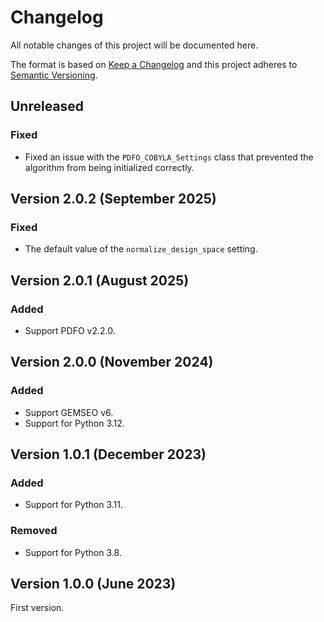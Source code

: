 <!--
Copyright 2021 IRT Saint Exupéry, https://www.irt-saintexupery.com

This work is licensed under the Creative Commons Attribution-ShareAlike 4.0
International License. To view a copy of this license, visit
http://creativecommons.org/licenses/by-sa/4.0/ or send a letter to Creative
Commons, PO Box 1866, Mountain View, CA 94042, USA.
-->

<!--
Changelog titles are:
- Added: for new features.
- Changed: for changes in existing functionality.
- Deprecated: for soon-to-be removed features.
- Removed: for now removed features.
- Fixed: for any bug fixes.
- Security: in case of vulnerabilities.
-->

# Changelog

All notable changes of this project will be documented here.

The format is based on
[Keep a Changelog](https://keepachangelog.com/en/1.0.0)
and this project adheres to
[Semantic Versioning](https://semver.org/spec/v2.0.0.html).

## Unreleased

### Fixed

- Fixed an issue with the `PDFO_COBYLA_Settings` class that prevented the algorithm from being initialized correctly.

## Version 2.0.2 (September 2025)

### Fixed

- The default value of the `normalize_design_space` setting.

## Version 2.0.1 (August 2025)

### Added

- Support PDFO v2.2.0.

## Version 2.0.0 (November 2024)

### Added

- Support GEMSEO v6.
- Support for Python 3.12.

## Version 1.0.1 (December 2023)

### Added

- Support for Python 3.11.

### Removed

- Support for Python 3.8.

## Version 1.0.0 (June 2023)

First version.
